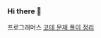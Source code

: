### Hi there 👋
프로그래머스 [코테 문제 풀이 정리]([https://stormy-babcat-b8a.notion.site/3524b5c9fa864ecd8b62fced8df83338](https://stormy-babcat-b8a.notion.site/76fdaadb8bbd465796ee7e0413b96eee))

<!--
**JeongEunhye00/JeongEunhye00** is a ✨ _special_ ✨ repository because its `README.md` (this file) appears on your GitHub profile.

Here are some ideas to get you started:

- 🔭 I’m currently working on ...
- 🌱 I’m currently learning ...
- 👯 I’m looking to collaborate on ...
- 🤔 I’m looking for help with ...
- 💬 Ask me about ...
- 📫 How to reach me: ...
- 😄 Pronouns: ...
- ⚡ Fun fact: ...
-->
